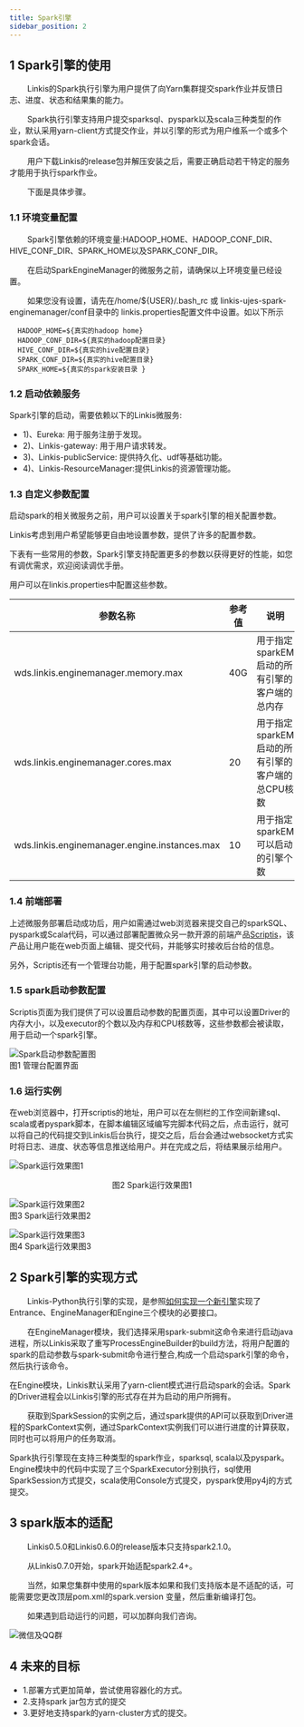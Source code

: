 ```yaml
---
title: Spark引擎
sidebar_position: 2
---
```


## 1 Spark引擎的使用
&nbsp;&nbsp;&nbsp;&nbsp;&nbsp;&nbsp;&nbsp;&nbsp;Linkis的Spark执行引擎为用户提供了向Yarn集群提交spark作业并反馈日志、进度、状态和结果集的能力。

&nbsp;&nbsp;&nbsp;&nbsp;&nbsp;&nbsp;&nbsp;&nbsp;Spark执行引擎支持用户提交sparksql、pyspark以及scala三种类型的作业，默认采用yarn-client方式提交作业，并以引擎的形式为用户维系一个或多个spark会话。

&nbsp;&nbsp;&nbsp;&nbsp;&nbsp;&nbsp;&nbsp;&nbsp;用户下载Linkis的release包并解压安装之后，需要正确启动若干特定的服务才能用于执行spark作业。

&nbsp;&nbsp;&nbsp;&nbsp;&nbsp;&nbsp;&nbsp;&nbsp;下面是具体步骤。

### 1.1 环境变量配置

&nbsp;&nbsp;&nbsp;&nbsp;&nbsp;&nbsp;&nbsp;&nbsp;Spark引擎依赖的环境变量:HADOOP_HOME、HADOOP_CONF_DIR、HIVE_CONF_DIR、SPARK_HOME以及SPARK_CONF_DIR。

&nbsp;&nbsp;&nbsp;&nbsp;&nbsp;&nbsp;&nbsp;&nbsp;在启动SparkEngineManager的微服务之前，请确保以上环境变量已经设置。

&nbsp;&nbsp;&nbsp;&nbsp;&nbsp;&nbsp;&nbsp;&nbsp;如果您没有设置，请先在/home/${USER}/.bash_rc 或 linkis-ujes-spark-enginemanager/conf目录中的 linkis.properties配置文件中设置。如以下所示
```properties
  HADOOP_HOME=${真实的hadoop home}
  HADOOP_CONF_DIR=${真实的hadoop配置目录}
  HIVE_CONF_DIR=${真实的hive配置目录}
  SPARK_CONF_DIR=${真实的hive配置目录}
  SPARK_HOME=${真实的spark安装目录 }
```

### 1.2 启动依赖服务

Spark引擎的启动，需要依赖以下的Linkis微服务:

- 1)、Eureka: 用于服务注册于发现。
- 2)、Linkis-gateway: 用于用户请求转发。
- 3)、Linkis-publicService: 提供持久化、udf等基础功能。
- 4)、Linkis-ResourceManager:提供Linkis的资源管理功能。

### 1.3	自定义参数配置

启动spark的相关微服务之前，用户可以设置关于spark引擎的相关配置参数。

Linkis考虑到用户希望能够更自由地设置参数，提供了许多的配置参数。

下表有一些常用的参数，Spark引擎支持配置更多的参数以获得更好的性能，如您有调优需求，欢迎阅读调优手册。

用户可以在linkis.properties中配置这些参数。


|  参数名称 | 参考值 |  说明 |
| ------------ | ------------ | ------------ |
| wds.linkis.enginemanager.memory.max  | 40G|  用于指定sparkEM启动的所有引擎的客户端的总内存 |
| wds.linkis.enginemanager.cores.max  | 20 |  用于指定sparkEM启动的所有引擎的客户端的总CPU核数 |
| wds.linkis.enginemanager.engine.instances.max  | 10  |  用于指定sparkEM可以启动的引擎个数 |




### 1.4 前端部署

上述微服务部署启动成功后，用户如需通过web浏览器来提交自己的sparkSQL、pyspark或Scala代码，可以通过部署配置微众另一款开源的前端产品[Scriptis](https://github.com/WeBankFinTech/Scriptis/blob/master/docs/zh_CN/ch1/%E5%89%8D%E5%8F%B0%E9%83%A8%E7%BD%B2%E6%96%87%E6%A1%A3.md)，该产品让用户能在web页面上编辑、提交代码，并能够实时接收后台给的信息。

另外，Scriptis还有一个管理台功能，用于配置spark引擎的启动参数。

### 1.5 spark启动参数配置

Scriptis页面为我们提供了可以设置启动参数的配置页面，其中可以设置Driver的内存大小，以及executor的个数以及内存和CPU核数等，这些参数都会被读取，用于启动一个spark引擎。

![Spark启动参数配置图](../images/ch6/spark_conf.png)<br/>
图1 管理台配置界面

### 1.6 运行实例

在web浏览器中，打开scriptis的地址，用户可以在左侧栏的工作空间新建sql、scala或者pyspark脚本，在脚本编辑区域编写完脚本代码之后，点击运行，就可以将自己的代码提交到Linkis后台执行，提交之后，后台会通过websocket方式实时将日志、进度、状态等信息推送给用户。并在完成之后，将结果展示给用户。

![Spark运行效果图1](../images/ch6/spark_run1.png)<br/>
<center>图2 Spark运行效果图1</center>

![Spark运行效果图2](../images/ch6/spark_run2.png)<br/>
图3 Spark运行效果图2

![Spark运行效果图3](../images/ch6/spark_run3.png)<br/>
图4 Spark运行效果图3

## 2 Spark引擎的实现方式

&nbsp;&nbsp;&nbsp;&nbsp;&nbsp;&nbsp;&nbsp;&nbsp;Linkis-Python执行引擎的实现，是参照[如何实现一个新引擎](/development/new_engine_conn.md)实现了Entrance、EngineManager和Engine三个模块的必要接口。

&nbsp;&nbsp;&nbsp;&nbsp;&nbsp;&nbsp;&nbsp;&nbsp;在EngineManager模块，我们选择采用spark-submit这命令来进行启动java进程，所以Linkis采取了重写ProcessEngineBuilder的build方法，将用户配置的spark的启动参数与spark-submit命令进行整合,构成一个启动spark引擎的命令，然后执行该命令。

在Engine模块，Linkis默认采用了yarn-client模式进行启动spark的会话。Spark的Driver进程会以Linkis引擎的形式存在并为启动的用户所拥有。

&nbsp;&nbsp;&nbsp;&nbsp;&nbsp;&nbsp;&nbsp;&nbsp;获取到SparkSession的实例之后，通过spark提供的API可以获取到Driver进程的SparkContext实例，通过SparkContext实例我们可以进行进度的计算获取，同时也可以将用户的任务取消。

Spark执行引擎现在支持三种类型的spark作业，sparksql, scala以及pyspark。Engine模块中的代码中实现了三个SparkExecutor分别执行，sql使用SparkSession方式提交，scala使用Console方式提交，pyspark使用py4j的方式提交。

## 3 spark版本的适配

&nbsp;&nbsp;&nbsp;&nbsp;&nbsp;&nbsp;&nbsp;&nbsp;Linkis0.5.0和Linkis0.6.0的release版本只支持spark2.1.0。

&nbsp;&nbsp;&nbsp;&nbsp;&nbsp;&nbsp;&nbsp;&nbsp;从Linkis0.7.0开始，spark开始适配spark2.4+。

&nbsp;&nbsp;&nbsp;&nbsp;&nbsp;&nbsp;&nbsp;&nbsp;当然，如果您集群中使用的spark版本如果和我们支持版本是不适配的话，可能需要您更改顶层pom.xml的spark.version 变量，然后重新编译打包。

&nbsp;&nbsp;&nbsp;&nbsp;&nbsp;&nbsp;&nbsp;&nbsp;如果遇到启动运行的问题，可以加群向我们咨询。

![微信及QQ群](../images/ch6/group.png)<br/>

## 4 未来的目标

- 1.部署方式更加简单，尝试使用容器化的方式。
- 2.支持spark jar包方式的提交
- 3.更好地支持spark的yarn-cluster方式的提交。
